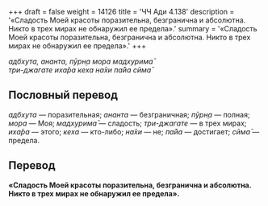 +++
draft = false
weight = 14126
title = 'ЧЧ Ади 4.138'
description = '«Сладость Моей красоты поразительна, безгранична и абсолютна. Никто в трех мирах не обнаружил ее предела».'
summary = '«Сладость Моей красоты поразительна, безгранична и абсолютна. Никто в трех мирах не обнаружил ее предела».'
+++

_адбхута, ананта, пӯрн̣а мора мадхурима̄  
три-джагате иха̄ра кеха на̄хи па̄йа сӣма̄_

## Пословный перевод

_адбхута_ — поразительная; _ананта_ — безграничная; _пӯрн̣а_ — полная; _мора_ — Моя; _мадхурима̄_ — сладость; _три_\-_джагате_ — в трех мирах; _иха̄ра_ — этого; _кеха_ — кто-либо; _на̄хи_ — не; _па̄йа_ — достигает; _сӣма̄_ — предела.

## Перевод

**«Сладость Моей красоты поразительна, безгранична и абсолютна. Никто в трех мирах не обнаружил ее предела».**
